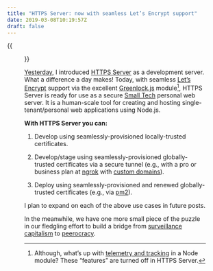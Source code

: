 ```yaml
---
title: "HTTPS Server: now with seamless Let’s Encrypt support"
date: 2019-03-08T10:19:57Z
draft: false
---
```


{{<figure src="https-server-lets-encrypt.png" alt="Screenshot of my terminal showing ~/ar.al: https-server live --global aral@ind.ie 📜 [nodecert] Local development TLS certificate exists. 🌍 [https-server] Using globally-trusted certificates. 👉 [https-server] (Globally-trusted TLS) HTTP → HTTPS redirection active. 🎉 Serving live on https://aral.hypha.dev" caption="You can now also use globally-trusted Let’s Encrypt TLS certificates.">}}

[Yesterday](/2019/03/07/https-server/), I introduced [HTTPS Server](https://source.ind.ie/hypha/tools/https-server) as a development server. What a difference a day makes! Today, with seamless [Let’s Encrypt](https://letsencrypt.org/) support via the excellent [Greenlock.js](https://git.coolaj86.com/coolaj86/greenlock.js.git) module[^1], HTTPS Server is ready for use as a secure [Small Tech](https://ar.al/2019/03/04/small-technology/) personal web server. It is a human-scale tool for creating and hosting single-tenant/personal web applications using Node.js.

__With HTTPS Server you can:__

1. Develop using seamlessly-provisioned locally-trusted certificates.

2. Develop/stage using seamlessly-provisioned globally-trusted certificates via a secure tunnel (e.g., with a pro or business plan at [ngrok](https://ngrok.com/) with [custom domains](https://ngrok.com/docs#tls-cert-warnings)).

3. Deploy using seamlessly-provisioned and renewed globally-trusted certificates (e.g., via [pm2](http://pm2.keymetrics.io/)).

I plan to expand on each of the above use cases in future posts.

In the meanwhile, we have one more small piece of the puzzle in our fledgling effort to build a bridge from [surveillance capitalism](https://2018.ar.al/notes/the-nature-of-the-self-in-the-digital-age/) to [peerocracy](https://peertube.fr/videos/watch/3875e4f2-500d-4c21-94f6-0692a67b87f1).


[^1]: Although, what’s up with [telemetry and tracking](https://git.coolaj86.com/coolaj86/greenlock.js/src/branch/master/lib/community.js) in a Node module? These “features” are turned off in HTTPS Server.